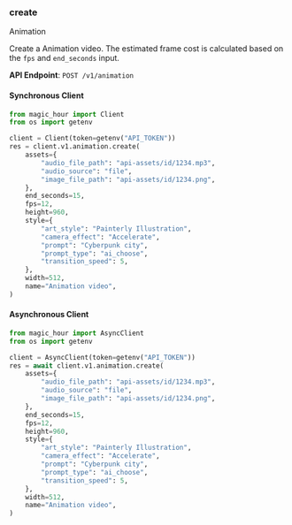 
### create <a name="create"></a>
Animation

Create a Animation video. The estimated frame cost is calculated based on the `fps` and `end_seconds` input.

**API Endpoint**: `POST /v1/animation`

#### Synchronous Client

```python
from magic_hour import Client
from os import getenv

client = Client(token=getenv("API_TOKEN"))
res = client.v1.animation.create(
    assets={
        "audio_file_path": "api-assets/id/1234.mp3",
        "audio_source": "file",
        "image_file_path": "api-assets/id/1234.png",
    },
    end_seconds=15,
    fps=12,
    height=960,
    style={
        "art_style": "Painterly Illustration",
        "camera_effect": "Accelerate",
        "prompt": "Cyberpunk city",
        "prompt_type": "ai_choose",
        "transition_speed": 5,
    },
    width=512,
    name="Animation video",
)
```

#### Asynchronous Client

```python
from magic_hour import AsyncClient
from os import getenv

client = AsyncClient(token=getenv("API_TOKEN"))
res = await client.v1.animation.create(
    assets={
        "audio_file_path": "api-assets/id/1234.mp3",
        "audio_source": "file",
        "image_file_path": "api-assets/id/1234.png",
    },
    end_seconds=15,
    fps=12,
    height=960,
    style={
        "art_style": "Painterly Illustration",
        "camera_effect": "Accelerate",
        "prompt": "Cyberpunk city",
        "prompt_type": "ai_choose",
        "transition_speed": 5,
    },
    width=512,
    name="Animation video",
)
```
